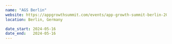 ```yaml
---
name: "AGS Berlin"
website: https://appgrowthsummit.com/events/app-growth-summit-berlin-2024/
location: Berlin, Germany

date_start: 2024-05-16
date_end:   2024-05-16
---
```

